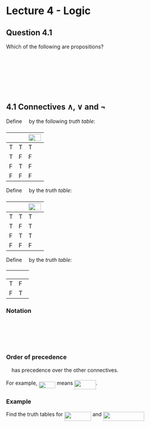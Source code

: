 # Lecture 4 - Logic

## Question 4.1

Which of the following are propositions?

<p align="center"><img src="https://rawgit.com/dylanpinn/MAT1830/master//lectures/tex/fe38cd50ce053e4d42c61e3274903966.svg?invert_in_darkmode" align=middle width=152.237415pt height=16.438356pt/></p>
<p align="center"><img src="https://rawgit.com/dylanpinn/MAT1830/master//lectures/tex/6b5b444e8c773bb701dfcc280d02839f.svg?invert_in_darkmode" align=middle width=62.55711pt height=12.602732999999999pt/></p>
<p align="center"><img src="https://rawgit.com/dylanpinn/MAT1830/master//lectures/tex/e547b88bb92debf1a2f66447e5b41395.svg?invert_in_darkmode" align=middle width=160.50259499999999pt height=16.438356pt/></p>
<p align="center"><img src="https://rawgit.com/dylanpinn/MAT1830/master//lectures/tex/deb28fedbdb5470d49cb87f7e79a1b6d.svg?invert_in_darkmode" align=middle width=62.55711pt height=12.602732999999999pt/></p>

## 4.1 Connectives ∧, ∨ and ¬

Define <img src="https://rawgit.com/dylanpinn/MAT1830/master//lectures/tex/0b6832fb78c570edf56af766820951ee.svg?invert_in_darkmode" align=middle width=10.958970000000004pt height=18.265169999999976pt/> by the following _truth table_:

| <img src="https://rawgit.com/dylanpinn/MAT1830/master//lectures/tex/2ec6e630f199f589a2402fdf3e0289d5.svg?invert_in_darkmode" align=middle width=8.270625000000004pt height=14.155350000000013pt/> | <img src="https://rawgit.com/dylanpinn/MAT1830/master//lectures/tex/d5c18a8ca1894fd3a7d25f242cbe8890.svg?invert_in_darkmode" align=middle width=7.928167500000005pt height=14.155350000000013pt/> | <img src="https://rawgit.com/dylanpinn/MAT1830/master//lectures/tex/cb78b0cacb6c794f10bfd9e6761398ac.svg?invert_in_darkmode" align=middle width=34.463385pt height=18.265169999999976pt/> |
|-----|-----|-------------|
|  T  |  T  |     T       |
|  T  |  F  |     F       |
|  F  |  T  |     F       |
|  F  |  F  |     F       |

Define <img src="https://rawgit.com/dylanpinn/MAT1830/master//lectures/tex/6007a29527e0ec27309d7829f5754d08.svg?invert_in_darkmode" align=middle width=10.958970000000004pt height=18.265169999999976pt/> by the _truth table_:

| <img src="https://rawgit.com/dylanpinn/MAT1830/master//lectures/tex/2ec6e630f199f589a2402fdf3e0289d5.svg?invert_in_darkmode" align=middle width=8.270625000000004pt height=14.155350000000013pt/> | <img src="https://rawgit.com/dylanpinn/MAT1830/master//lectures/tex/d5c18a8ca1894fd3a7d25f242cbe8890.svg?invert_in_darkmode" align=middle width=7.928167500000005pt height=14.155350000000013pt/> | <img src="https://rawgit.com/dylanpinn/MAT1830/master//lectures/tex/82385103bdbbacdc2e6ac03827c9e3e1.svg?invert_in_darkmode" align=middle width=34.463385pt height=18.265169999999976pt/> |
|-----|-----|------------|
|  T  |  T  |     T      |
|  T  |  F  |     T      |
|  F  |  T  |     T      |
|  F  |  F  |     F      |

Define <img src="https://rawgit.com/dylanpinn/MAT1830/master//lectures/tex/23bf728170c10d0449b90561f827623a.svg?invert_in_darkmode" align=middle width=10.958970000000004pt height=14.155350000000013pt/> by the _truth table_:

| <img src="https://rawgit.com/dylanpinn/MAT1830/master//lectures/tex/2ec6e630f199f589a2402fdf3e0289d5.svg?invert_in_darkmode" align=middle width=8.270625000000004pt height=14.155350000000013pt/> | <img src="https://rawgit.com/dylanpinn/MAT1830/master//lectures/tex/eea93f3519d9141e9e02f11439b4588d.svg?invert_in_darkmode" align=middle width=19.229595000000003pt height=14.155350000000013pt/> |
|-----|----------|
|  T  |  F       |
|  F  |  T       |

### Notation

<p align="center"><img src="https://rawgit.com/dylanpinn/MAT1830/master//lectures/tex/47b61b8ae5cc2531c99faa80efb9d429.svg?invert_in_darkmode" align=middle width=59.360895pt height=11.415524999999999pt/></p>
<p align="center"><img src="https://rawgit.com/dylanpinn/MAT1830/master//lectures/tex/4f65d921512dd7f5ca052dd36d71b665.svg?invert_in_darkmode" align=middle width=127.07804999999999pt height=16.438356pt/></p>
<p align="center"><img src="https://rawgit.com/dylanpinn/MAT1830/master//lectures/tex/057ed779a82f90fbcefdc229d6a994b4.svg?invert_in_darkmode" align=middle width=56.621235pt height=11.415524999999999pt/></p>

### Order of precedence

<img src="https://rawgit.com/dylanpinn/MAT1830/master//lectures/tex/23bf728170c10d0449b90561f827623a.svg?invert_in_darkmode" align=middle width=10.958970000000004pt height=14.155350000000013pt/> has precedence over the other connectives.

For example, <img src="https://rawgit.com/dylanpinn/MAT1830/master//lectures/tex/8aedfee9c431ef7507b4706570dfad7f.svg?invert_in_darkmode" align=middle width=45.422354999999996pt height=18.265169999999976pt/> means <img src="https://rawgit.com/dylanpinn/MAT1830/master//lectures/tex/51e44209e800e5c2fe7deec52d7ee52f.svg?invert_in_darkmode" align=middle width=58.207875pt height=24.65759999999998pt/>.

### Example

Find the truth tables for <img src="https://rawgit.com/dylanpinn/MAT1830/master//lectures/tex/e0f736f33ed56c4985d37ee5f4270bb9.svg?invert_in_darkmode" align=middle width=73.386555pt height=24.65759999999998pt/> and <img src="https://rawgit.com/dylanpinn/MAT1830/master//lectures/tex/9c613ce6e53ed8a3e3fef0fee2f7a473.svg?invert_in_darkmode" align=middle width=112.70720999999999pt height=24.65759999999998pt/>

